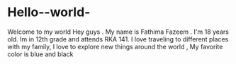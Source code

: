 # Hello--world-
Welcome to my world 
Hey guys . My name is Fathima Fazeem . I'm 18 years old. Im in 12th grade and attends RKA 141. I love traveling to different places with my family, I love to explore new things around the world , My favorite color is blue and black 
